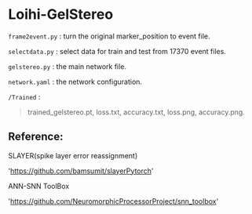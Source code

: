 # Loihi-GelStereo

`frame2event.py` : turn the original marker_position to event file.

`selectdata.py` : select data for train and test from 17370 event files.

`gelstereo.py` : the main network file.

`network.yaml` : the network configuration. 

`/Trained` : 
>trained_gelstereo.pt, loss.txt, accuracy.txt, loss.png, accuracy.png. 


## Reference:
SLAYER(spike layer error reassignment)

'https://github.com/bamsumit/slayerPytorch'

ANN-SNN ToolBox

'https://github.com/NeuromorphicProcessorProject/snn_toolbox'

